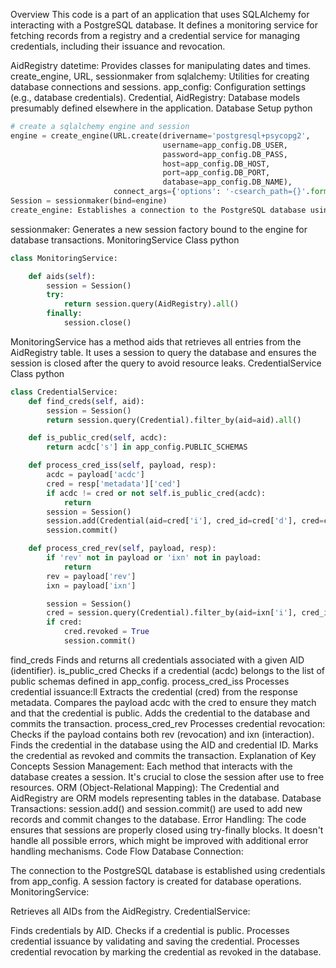 Overview
This code is a part of an application that uses SQLAlchemy for interacting with a PostgreSQL database. It defines a monitoring service for fetching records from a registry and a credential service for managing credentials, including their issuance and revocation.

AidRegistry
datetime: Provides classes for manipulating dates and times.
create_engine, URL, sessionmaker from sqlalchemy: Utilities for creating database connections and sessions.
app_config: Configuration settings (e.g., database credentials).
Credential, AidRegistry: Database models presumably defined elsewhere in the application.
Database Setup
python
```python
# create a sqlalchemy engine and session
engine = create_engine(URL.create(drivername='postgresql+psycopg2',
                                  username=app_config.DB_USER,
                                  password=app_config.DB_PASS,
                                  host=app_config.DB_HOST,
                                  port=app_config.DB_PORT,
                                  database=app_config.DB_NAME),
                       connect_args={'options': '-csearch_path={}'.format(f'{app_config.DB_SCHEMA}')})
Session = sessionmaker(bind=engine)
create_engine: Establishes a connection to the PostgreSQL database using credentials from app_config.
```
sessionmaker: Generates a new session factory bound to the engine for database transactions.
MonitoringService Class
python
```python
class MonitoringService:

    def aids(self):
        session = Session()
        try:
            return session.query(AidRegistry).all()
        finally:
            session.close()
```
MonitoringService has a method aids that retrieves all entries from the AidRegistry table.
It uses a session to query the database and ensures the session is closed after the query to avoid resource leaks.
CredentialService Class
python
```python
class CredentialService:
    def find_creds(self, aid):
        session = Session()
        return session.query(Credential).filter_by(aid=aid).all()

    def is_public_cred(self, acdc):
        return acdc['s'] in app_config.PUBLIC_SCHEMAS

    def process_cred_iss(self, payload, resp):
        acdc = payload['acdc']
        cred = resp['metadata']['ced']
        if acdc != cred or not self.is_public_cred(acdc):
            return
        session = Session()
        session.add(Credential(aid=cred['i'], cred_id=cred['d'], cred=cred))
        session.commit()

    def process_cred_rev(self, payload, resp):
        if 'rev' not in payload or 'ixn' not in payload:
            return
        rev = payload['rev']
        ixn = payload['ixn']

        session = Session()
        cred = session.query(Credential).filter_by(aid=ixn['i'], cred_id=rev['i']).first()
        if cred:
            cred.revoked = True
            session.commit()
```
find_creds
Finds and returns all credentials associated with a given AID (identifier).
is_public_cred
Checks if a credential (acdc) belongs to the list of public schemas defined in app_config.
process_cred_iss
Processes credential issuance:ll
Extracts the credential (cred) from the response metadata.
Compares the payload acdc with the cred to ensure they match and that the credential is public.
Adds the credential to the database and commits the transaction.
process_cred_rev
Processes credential revocation:
Checks if the payload contains both rev (revocation) and ixn (interaction).
Finds the credential in the database using the AID and credential ID.
Marks the credential as revoked and commits the transaction.
Explanation of Key Concepts
Session Management: Each method that interacts with the database creates a session. It's crucial to close the session after use to free resources.
ORM (Object-Relational Mapping): The Credential and AidRegistry are ORM models representing tables in the database.
Database Transactions: session.add() and session.commit() are used to add new records and commit changes to the database.
Error Handling: The code ensures that sessions are properly closed using try-finally blocks. It doesn't handle all possible errors, which might be improved with additional error handling mechanisms.
Code Flow
Database Connection:

The connection to the PostgreSQL database is established using credentials from app_config.
A session factory is created for database operations.
MonitoringService:

Retrieves all AIDs from the AidRegistry.
CredentialService:

Finds credentials by AID.
Checks if a credential is public.
Processes credential issuance by validating and saving the credential.
Processes credential revocation by marking the credential as revoked in the database.